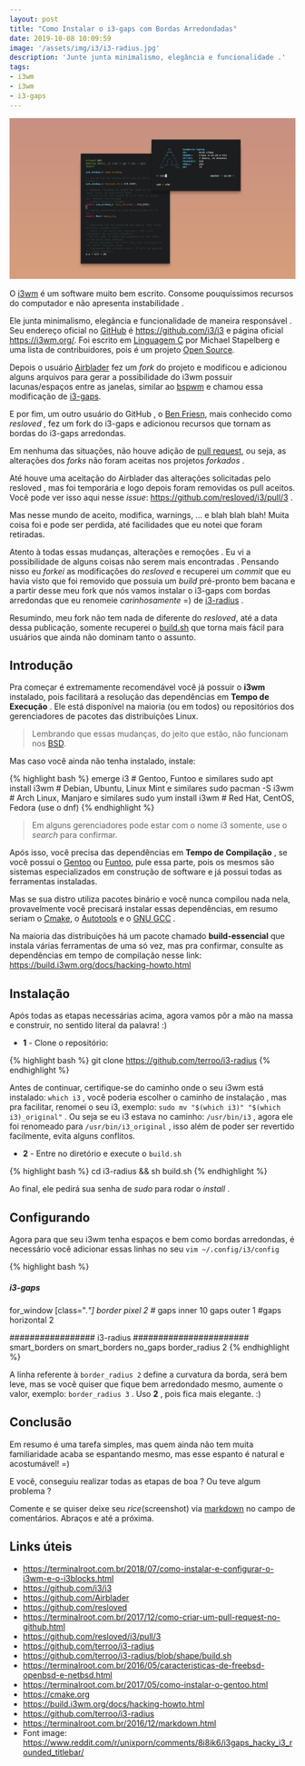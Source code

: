 ```yaml
---
layout: post
title: "Como Instalar o i3-gaps com Bordas Arredondadas"
date: 2019-10-08 10:09:59
image: '/assets/img/i3/i3-radius.jpg'
description: 'Junte junta minimalismo, elegância e funcionalidade .'
tags:
- i3wm
- i3wm
- i3-gaps
---
```


![Exemplo de i3-gaps com Bordas Arredondadas](/assets/img/i3/i3-radius.jpg)

O [i3wm](https://terminalroot.com.br/2018/07/como-instalar-e-configurar-o-i3wm-e-o-i3blocks.html) é um software muito bem escrito. Consome pouquíssimos recursos do computador e não apresenta instabilidade .

Ele junta minimalismo, elegância e funcionalidade de maneira responsável . Seu endereço oficial no [GitHub](https://github.com/i3/i3) é <https://github.com/i3/i3> e página oficial <https://i3wm.org/>. Foi escrito em [Linguagem C](https://terminalroot.com.br/2011/10/criando-o-primeiro-programa-em-c.html) por Michael Stapelberg e uma lista de contribuidores, pois é um projeto [Open Source](https://opensource.org/).

Depois o usuário [Airblader](https://github.com/Airblader) fez um *fork* do projeto e modificou e adicionou alguns arquivos para gerar a possibilidade do i3wm possuir lacunas/espaços entre as janelas, similar ao [bspwm](https://github.com/baskerville/bspwm) e chamou essa modificação de [i3-gaps](https://github.com/Airblader/i3).

E por fim, um outro usuário do GitHub , o [Ben Friesn](https://github.com/resloved), mais conhecido como *resloved* , fez um fork do i3-gaps e adicionou recursos que tornam as bordas do i3-gaps arredondas.

Em nenhuma das situações, não houve adição de [pull request](https://terminalroot.com.br/2017/12/como-criar-um-pull-request-no-github.html), ou seja, as alterações dos *forks* não foram aceitas nos projetos *forkados* .

Até houve uma aceitação do Airblader das alterações solicitadas pelo resloved , mas foi temporária e logo depois foram removidas os pull aceitos. Você pode ver isso aqui nesse *issue*: <https://github.com/resloved/i3/pull/3> .

Mas nesse mundo de aceito, modifica, warnings, ... e blah blah blah! Muita coisa foi e pode ser perdida, até facilidades que eu notei que foram retiradas.

Atento à todas essas mudanças, alterações e remoções . Eu vi a possibilidade de alguns coisas não serem mais encontradas . Pensando nisso eu *forkei* as modificações do *resloved* e recuperei um *commit* que eu havia visto que foi removido que possuia um *build* pré-pronto bem bacana e a partir desse meu fork que nós vamos instalar o i3-gaps com bordas arredondas que eu renomeie *carinhosamente* =) de [i3-radius](https://github.com/terroo/i3-radius) .

Resumindo, meu fork não tem nada de diferente do *resloved*, até a data dessa publicação, somente recuperei o [build.sh](https://github.com/terroo/i3-radius/blob/shape/build.sh) que torna mais fácil para usuários que ainda não dominam tanto o assunto.

<script async src="https://pagead2.googlesyndication.com/pagead/js/adsbygoogle.js"></script>
<!-- Informat -->
<ins class="adsbygoogle"
     style="display:block"
     data-ad-client="ca-pub-2838251107855362"
     data-ad-slot="2327980059"
     data-ad-format="auto"
     data-full-width-responsive="true"></ins>
<script>
(adsbygoogle = window.adsbygoogle || []).push({});
</script>

## Introdução

Pra começar é extremamente recomendável você já possuir o **i3wm** instalado, pois facilitará a resolução das dependências em **Tempo de Execução** . Ele está disponível na maioria (ou em todos) ou repositórios dos gerenciadores de pacotes das distribuições Linux.

> Lembrando que essas mudanças, do jeito que estão, não funcionam nos [BSD](https://terminalroot.com.br/2016/05/caracteristicas-de-freebsd-openbsd-e-netbsd.html).

Mas caso você ainda não tenha instalado, instale:

{% highlight bash %}
emerge i3 # Gentoo, Funtoo e similares
sudo apt install i3wm # Debian, Ubuntu, Linux Mint e similares
sudo pacman -S i3wm # Arch Linux, Manjaro e similares
sudo yum install i3wm # Red Hat, CentOS, Fedora (use o dnf)
{% endhighlight %}

> Em alguns gerenciadores pode estar com o nome i3 somente, use o *search* para confirmar.

Após isso, você precisa das dependências em **Tempo de Compilação** , se você possui o [Gentoo](https://terminalroot.com.br/2017/05/como-instalar-o-gentoo.html) ou [Funtoo](https://terminalroot.com.br/2018/10/como-instalar-o-funtoo-pelo-ubuntu-ou-linux-mint.html), pule essa parte, pois os mesmos são sistemas especializados em construção de software e já possui todas as ferramentas instaladas.

Mas se sua distro utiliza pacotes binário e você nunca compilou nada nela, provavelmente você precisará instalar essas dependências, em resumo seriam o [Cmake](https://cmake.org), o [Autotools](http://www.gnu.org/software/automake/) e o [GNU GCC](https://gcc.gnu.org) .

Na maioria das distribuições há um pacote chamado **build-essencial** que instala várias ferramentas de uma só vez, mas pra confirmar, consulte as dependências em tempo de compilação nesse link: <https://build.i3wm.org/docs/hacking-howto.html>

## Instalação

Após todas as etapas necessárias acima, agora vamos pôr a mão na massa e construir, no sentido literal da palavra! :)

+ **1** - Clone o repositório:

{% highlight bash %}
git clone https://github.com/terroo/i3-radius
{% endhighlight %}

Antes de continuar, certifique-se do caminho onde o seu i3wm está instalado: `which i3` , você poderia escolher o caminho de instalação , mas pra facilitar, renomei o seu i3, exemplo: `sudo mv "$(which i3)" "$(which i3)_original"` . Ou seja se eu i3 estava no caminho: `/usr/bin/i3` , agora ele foi renomeado para `/usr/bin/i3_original` , isso além de poder ser revertido facilmente, evita alguns conflitos.

+ **2** - Entre no diretório e execute o `build.sh`

{% highlight bash %}
cd i3-radius && sh build.sh
{% endhighlight %}

Ao final, ele pedirá sua senha de *sudo* para rodar o *install* .

<script async src="https://pagead2.googlesyndication.com/pagead/js/adsbygoogle.js"></script>
<!-- Informat -->
<ins class="adsbygoogle"
     style="display:block"
     data-ad-client="ca-pub-2838251107855362"
     data-ad-slot="2327980059"
     data-ad-format="auto"
     data-full-width-responsive="true"></ins>
<script>
(adsbygoogle = window.adsbygoogle || []).push({});
</script>

## Configurando

Agora para que seu i3wm tenha espaços e bem como bordas arredondas, é necessário você adicionar essas linhas no seu `vim ~/.config/i3/config`

{% highlight bash %}
##### i3-gaps ##############
for_window [class=".*"] border pixel 2 #*
gaps inner 10
gaps outer 1
#gaps horizontal 2

################# i3-radius #######################
smart_borders on
smart_borders no_gaps
border_radius 2
{% endhighlight %}

A linha referente à `border_radius 2` define a curvatura da borda, será bem leve, mas se você quiser que fique bem arredondado mesmo, aumente o valor, exemplo: `border_radius 3` . Uso **2** , pois fica mais elegante. :)

## Conclusão

Em resumo é uma tarefa simples, mas quem ainda não tem muita familiaridade acaba se espantando mesmo, mas esse espanto é natural e acostumável! =)

E você, conseguiu realizar todas as etapas de boa ? Ou teve algum problema ?

Comente e se quiser deixe seu *rice*(screenshot) via [markdown](https://terminalroot.com.br/2016/12/markdown.html) no campo de comentários. Abraços e até a próxima.

## Links úteis

+ <https://terminalroot.com.br/2018/07/como-instalar-e-configurar-o-i3wm-e-o-i3blocks.html>
+ <https://github.com/i3/i3>
+ <https://github.com/Airblader>
+ <https://github.com/resloved>
+ <https://terminalroot.com.br/2017/12/como-criar-um-pull-request-no-github.html>
+ <https://github.com/resloved/i3/pull/3>
+ <https://github.com/terroo/i3-radius>
+ <https://github.com/terroo/i3-radius/blob/shape/build.sh>
+ <https://terminalroot.com.br/2016/05/caracteristicas-de-freebsd-openbsd-e-netbsd.html>
+ <https://terminalroot.com.br/2017/05/como-instalar-o-gentoo.html>
+ <https://cmake.org>
+ <https://build.i3wm.org/docs/hacking-howto.html>
+ <https://github.com/terroo/i3-radius>
+ <https://terminalroot.com.br/2016/12/markdown.html>
+ Font image: <https://www.reddit.com/r/unixporn/comments/8i8ik6/i3gaps_hacky_i3_rounded_titlebar/>
    
